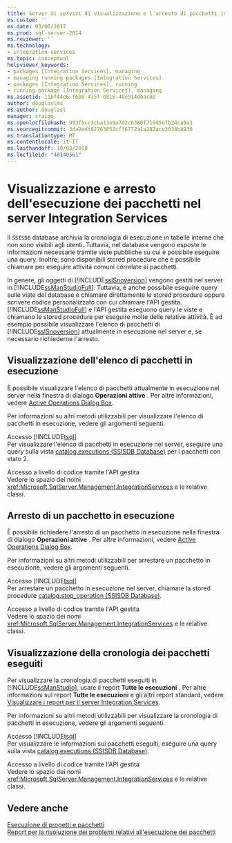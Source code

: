 ```yaml
---
title: Server di servizi di visualizzazione e l'arresto di pacchetti in esecuzione sull'integrazione | Microsoft Docs
ms.custom: ''
ms.date: 03/06/2017
ms.prod: sql-server-2014
ms.reviewer: ''
ms.technology:
- integration-services
ms.topic: conceptual
helpviewer_keywords:
- packages [Integration Services], managing
- managing running packages [Integration Services]
- packages [Integration Services], running
- running package [Integration Services], managing
ms.assetid: 11bf44e6-f6b0-475f-b816-40e914dbac80
author: douglaslms
ms.author: douglasl
manager: craigg
ms.openlocfilehash: 993f5cc3cba13e9a7d2c6380f719d5e7b24ca0a1
ms.sourcegitcommit: 3da2edf82763852cff6772a1a282ace3034b4936
ms.translationtype: MT
ms.contentlocale: it-IT
ms.lasthandoff: 10/02/2018
ms.locfileid: "48140561"
---
```

# <a name="viewing-and-stopping-packages-running-on-the-integration-services-server"></a>Visualizzazione e arresto dell'esecuzione dei pacchetti nel server Integration Services
  Il `SSISDB` database archivia la cronologia di esecuzione in tabelle interne che non sono visibili agli utenti. Tuttavia, nel database vengono esposte le informazioni necessarie tramite viste pubbliche su cui è possibile eseguire una query. Inoltre, sono disponibili stored procedure che è possibile chiamare per eseguire attività comuni correlate ai pacchetti.  
  
 In genere, gli oggetti di [!INCLUDE[ssISnoversion](../includes/ssisnoversion-md.md)] vengono gestiti nel server in [!INCLUDE[ssManStudioFull](../includes/ssmanstudiofull-md.md)]. Tuttavia, è anche possibile eseguire query sulle viste del database e chiamare direttamente le stored procedure oppure scrivere codice personalizzato con cui chiamare l'API gestita. [!INCLUDE[ssManStudioFull](../includes/ssmanstudiofull-md.md)] e l'API gestita eseguono query le viste e chiamano le stored procedure per eseguire molte delle relative attività. È ad esempio possibile visualizzare l'elenco di pacchetti di [!INCLUDE[ssISnoversion](../includes/ssisnoversion-md.md)] attualmente in esecuzione nel server e, se necessario richiederne l'arresto.  
  
## <a name="viewing-the-list-of-running-packages"></a>Visualizzazione dell'elenco di pacchetti in esecuzione  
 È possibile visualizzare l'elenco di pacchetti attualmente in esecuzione nel server nella finestra di dialogo **Operazioni attive** . Per altre informazioni, vedere [Active Operations Dialog Box](../../2014/integration-services/active-operations-dialog-box.md).  
  
 Per informazioni su altri metodi utilizzabili per visualizzare l'elenco di pacchetti in esecuzione, vedere gli argomenti seguenti.  
  
 Accesso [!INCLUDE[tsql](../includes/tsql-md.md)]  
 Per visualizzare l'elenco di pacchetti in esecuzione nel server, eseguire una query sulla vista [catalog.executions &#40;SSISDB Database&#41;](/sql/integration-services/system-views/catalog-executions-ssisdb-database) per i pacchetti con stato 2.  
  
 Accesso a livello di codice tramite l'API gestita  
 Vedere lo spazio dei nomi <xref:Microsoft.SqlServer.Management.IntegrationServices> e le relative classi.  
  
## <a name="stopping-a-running-package"></a>Arresto di un pacchetto in esecuzione  
 È possibile richiedere l'arresto di un pacchetto in esecuzione nella finestra di dialogo **Operazioni attive** . Per altre informazioni, vedere [Active Operations Dialog Box](../../2014/integration-services/active-operations-dialog-box.md).  
  
 Per informazioni su altri metodi utilizzabili per arrestare un pacchetto in esecuzione, vedere gli argomenti seguenti.  
  
 Accesso [!INCLUDE[tsql](../includes/tsql-md.md)]  
 Per arrestare un pacchetto in esecuzione nel server, chiamare la stored procedure [catalog.stop_operation &#40;SSISDB Database&#41;](/sql/integration-services/system-stored-procedures/catalog-stop-operation-ssisdb-database).  
  
 Accesso a livello di codice tramite l'API gestita  
 Vedere lo spazio dei nomi <xref:Microsoft.SqlServer.Management.IntegrationServices> e le relative classi.  
  
## <a name="viewing-the-history-of-packages-that-have-run"></a>Visualizzazione della cronologia dei pacchetti eseguiti  
 Per visualizzare la cronologia di pacchetti eseguiti in [!INCLUDE[ssManStudio](../includes/ssmanstudio-md.md)], usare il report **Tutte le esecuzioni** . Per altre informazioni sul report **Tutte le esecuzioni** e gli altri report standard, vedere [Visualizzare i report per il server Integration Services](../../2014/integration-services/reports-for-the-integration-services-server.md).  
  
 Per informazioni su altri metodi utilizzabili per visualizzare la cronologia di pacchetti in esecuzione, vedere gli argomenti seguenti.  
  
 Accesso [!INCLUDE[tsql](../includes/tsql-md.md)]  
 Per visualizzare le informazioni sui pacchetti eseguiti, eseguire una query sulla vista [catalog.executions &#40;SSISDB Database&#41;](/sql/integration-services/system-views/catalog-executions-ssisdb-database).  
  
 Accesso a livello di codice tramite l'API gestita  
 Vedere lo spazio dei nomi <xref:Microsoft.SqlServer.Management.IntegrationServices> e le relative classi.  
  
## <a name="see-also"></a>Vedere anche  
 [Esecuzione di progetti e pacchetti](packages/run-integration-services-ssis-packages.md)   
 [Report per la risoluzione dei problemi relativi all'esecuzione dei pacchetti](troubleshooting/troubleshooting-reports-for-package-execution.md)  
  
  
